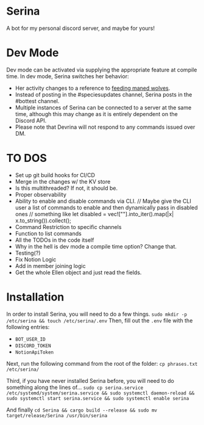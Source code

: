 # Serina
A bot for my personal discord server, and maybe for yours!

# Dev Mode 
Dev mode can be activated via supplying the appropriate feature at compile time.
In dev mode, Serina switches her behavior: 
* Her activity changes to a reference to [feeding maned wolves](https://twitter.com/longboieli/status/1533881489019969541?lang=en). 
* Instead of posting in the #speciesupdates channel, Serina posts in the #bottest channel.
* Multiple instances of Serina can be connected to a server at the same time, although this may change as it is entirely dependent on the Discord API. 
* Please note that Devrina will not respond to any commands issued over DM.

# TO DOS
* Set up git build hooks for CI/CD
* Merge in the changes w/ the KV store
* Is this multithreaded? If not, it should be. 
* Proper observability
* Ability to enable and disable commands via CLI.
    // Maybe give the CLI user a list of commands to enable and then dynamically pass in disabled ones
    // something like let disabled = vec![""].into_iter().map(|x| x.to_string()).collect();
* Command Restriction to specific channels
* Function to list commands
* All the TODOs in the code itself 
* Why in the hell is dev mode a compile time option? Change that.
* Testing(?)
* Fix Notion Logic 
* Add in member joining logic 
* Get the whole Ellen object and just read the fields.

# Installation

In order to install Serina, you will need to do a few things. 
`sudo mkdir -p /etc/serina && touch /etc/serina/.env` 
Then, fill out the `.env` file with the following entries: 
* `BOT_USER_ID`
* `DISCORD_TOKEN`
* `NotionApiToken`

Next, run the following command from the root of the folder:
`cp phrases.txt /etc/serina/`

Third, if you have never installed Serina before, you will need to do something along the lines of...
`sudo cp serina.service /etc/systemd/system/serina.service && sudo systemctl daemon-reload && sudo systemctl start serina.service && sudo systemctl enable serina`

And finally
`cd Serina && cargo build --release && sudo mv target/release/Serina /usr/bin/serina`
